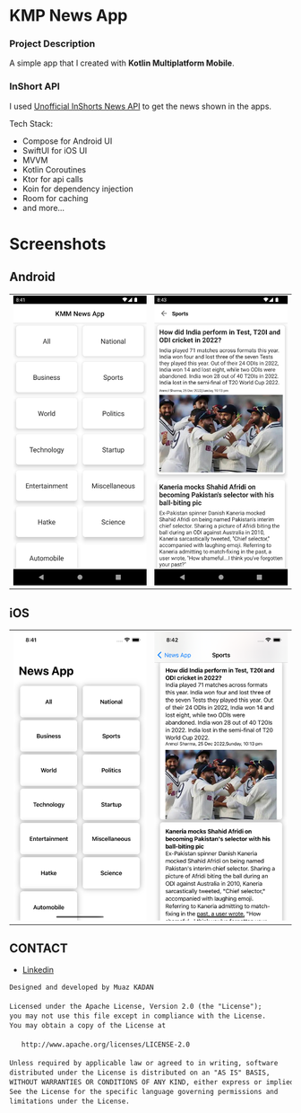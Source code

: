 # KMP News App

### Project Description

A simple app that I created with **Kotlin Multiplatform Mobile**.

### InShort API

I used [Unofficial InShorts News API](https://github.com/cyberboysumanjay/Inshorts-News-API) to get
the news shown in the apps.

Tech Stack:

- Compose for Android UI
- SwiftUI for iOS UI
- MVVM
- Kotlin Coroutines
- Ktor for api calls
- Koin for dependency injection
- Room for caching
- and more...

# Screenshots

## Android

|                                               |                                               |
|:---------------------------------------------:|:---------------------------------------------:|
| ![](screenshots/android_emulator_ss_menu.png) | ![](screenshots/android_emulator_ss_news.png) |

## iOS

|                                            |                                            |
|:------------------------------------------:|:------------------------------------------:|
| ![](screenshots/ios_simulator_ss_menu.png) | ![](screenshots/ios_simulator_ss_news.png) |

## CONTACT

- [Linkedin](https://www.linkedin.com/in/muaz-kadan-727911107/)

```xml
Designed and developed by Muaz KADAN

Licensed under the Apache License, Version 2.0 (the "License");
you may not use this file except in compliance with the License.
You may obtain a copy of the License at

   http://www.apache.org/licenses/LICENSE-2.0

Unless required by applicable law or agreed to in writing, software
distributed under the License is distributed on an "AS IS" BASIS,
WITHOUT WARRANTIES OR CONDITIONS OF ANY KIND, either express or implied.
See the License for the specific language governing permissions and
limitations under the License.

